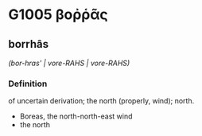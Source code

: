 # G1005 βοῤῥᾶς

## borrhâs

_(bor-hras' | vore-RAHS | vore-RAHS)_

### Definition

of uncertain derivation; the north (properly, wind); north.

- Boreas, the north-north-east wind
- the north

